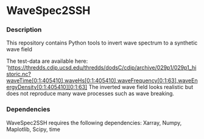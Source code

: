 # WaveSpec2SSH
### Description
This repository contains Python tools to invert wave spectrum to a synthetic wave field

The test-data are available here: 'https://thredds.cdip.ucsd.edu/thredds/dodsC/cdip/archive/029p1/029p1_historic.nc?waveTime[0:1:405410],waveHs[0:1:405410],waveFrequency[0:1:63],waveEnergyDensity[0:1:405410][0:1:63]
The inverted wave field looks realistic but does not reproduce many wave processes such as wave breaking.

### Dependencies
WaveSpec2SSH requires the following dependencies: Xarray, Numpy, Maplotlib, Scipy, time
